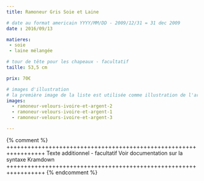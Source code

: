 ```yaml
---
title: Ramoneur Gris Soie et Laine

# date au format americain YYYY/MM/DD - 2009/12/31 = 31 dec 2009
date : 2016/09/13

matieres:
 - soie
 - laine mélangée

# tour de tête pour les chapeaux - facultatif
taille: 53,5 cm

prix: 70€

# images d'illustration
# la première image de la liste est utilisée comme illustration de l'article dans les pages de listing.
images:
  - ramoneur-velours-ivoire-et-argent-2
  - ramoneur-velours-ivoire-et-argent-1
  - ramoneur-velours-ivoire-et-argent-3

---
```

{% comment %} +++++++++++++++++++++++++++++++++++++++++++++++++++++++++++++++++
              Texte additionnel - facultatif
              Voir documentation sur la syntaxe Kramdown
+++++++++++++++++++++++++++++++++++++++++++++++++++++++++++++++++ {% endcomment %}
